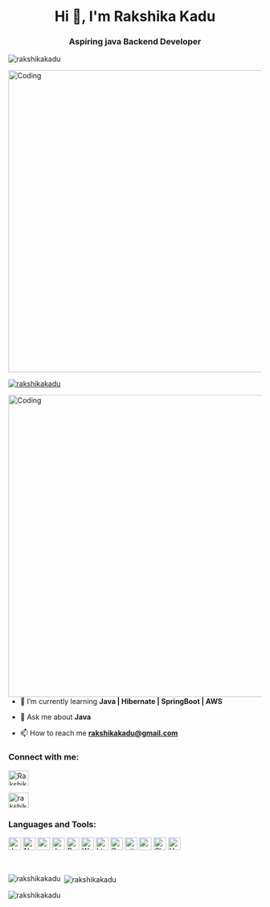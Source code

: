 <h1 align="center">Hi 👋, I'm Rakshika Kadu</h1>
<h3 align="center">Aspiring java Backend Developer</h3>
<p align="left"> <img src="https://komarev.com/ghpvc/?username=rakshikakadu&label=Profile%20views&color=0e75b6&style=flat" alt="rakshikakadu" /> </p>
<img src="https://1jpbifjq6sjdx.cdn.shift8web.ca/wp-content/uploads/2020/06/java-development-services.jpg" alt="Coding" width="600px" align="center" />



<p align="left"> <a href="https://github.com/ryo-ma/github-profile-trophy"><img src="https://github-profile-trophy.vercel.app/?username=rakshikakadu" alt="rakshikakadu" /></a> </p>

 <img src="https://mir-s3-cdn-cf.behance.net/project_modules/disp/601014116770475.6068beff4640a.gif" alt="Coding" width="600px" align="right"  />
 
- 🌱 I’m currently learning **Java | Hibernate | SpringBoot | AWS**

- 💬 Ask me about **Java**

- 📫 How to reach me **rakshikakadu@gmail.com**

<h3 align="left">Connect with me:</h3>
<p align="left">

<a href="https://linkedin.com/in/rakshika-kadu-a492b5235" target="blank"><img align="center" src="https://raw.githubusercontent.com/rahuldkjain/github-profile-readme-generator/master/src/images/icons/Social/linked-in-alt.svg" alt="Rakshika Kadu" height="30" width="40" /></a>

<a href="https://www.hackerrank.com/rakshikakadu" target="blank"><img align="center" src="https://raw.githubusercontent.com/rahuldkjain/github-profile-readme-generator/master/src/images/icons/Social/hackerrank.svg" alt="rakshikakadu" height="30" width="40" /></a>

</p>

<h3 align="left">Languages and Tools:</h3>
<p>
<img alt="Javascript" src="https://img.shields.io/badge/JavaScript-323330?style=for-the-badge&logo=javascript&logoColor=F7DF1E"  height="25px"/>

<img alt="Nodejs" src="https://img.shields.io/badge/Node.js-339933?style=for-the-badge&logo=nodedotjs&logoColor=white"  height="25px"/>
<img alt="npm" src="https://img.shields.io/badge/NPM-323330.svg?style=for-the-badge&logo=npm&logoColor=white" height="25px"/>


<img alt="Java" src="https://img.shields.io/badge/JAVA-F7B93E?style=for-the-badge&logo=java&logoColor=white" height="25px"/>
<img alt="Bootstrap" src="https://img.shields.io/badge/Bootstrap-563D7C?style=for-the-badge&logo=bootstrap&logoColor=white" height="25px"/>

<img alt="Web API FastAPI" src="https://img.shields.io/badge/fastapi-109989?style=for-the-badge&logo=FASTAPI&logoColor=white" height="25px"/>


<img alt="html5" src="https://img.shields.io/badge/HTML5-E34F26?style=for-the-badge&logo=html5&logoColor=white" height="25px"/>
<img alt="Css3" src="https://img.shields.io/badge/CSS3-1572B6?style=for-the-badge&logo=css3&logoColor=white" height="25px"/>
<img alt="git" src="https://img.shields.io/badge/-Git-F05032?style=flat-square&logo=git&logoColor=white" height="25px"/>

<img alt="postman" src="https://img.shields.io/badge/Postman-FF6C37?style=for-the-badge&logo=Postman&logoColor=white" height="25px"/>
<img alt="Sb" src="https://img.shields.io/badge/Spring Boot-339933?style=for-the-badge&logo=Springboot&logoColor=white" height="25px"/>
<img alt="Hybernate" src="https://img.shields.io/badge/Hybernate-323330?style=for-the-badge&logo=Hybernate&logoColor=F7DF1E"  height="25px"/>
</p>

<br/>

<p><img align="left" src="https://github-readme-stats.vercel.app/api/top-langs?username=rakshikakadu&show_icons=true&locale=en&layout=compact" alt="rakshikakadu" /></p>

<p>&nbsp;<img align="center" src="https://github-readme-stats.vercel.app/api?username=rakshikakadu&show_icons=true&locale=en" alt="rakshikakadu" /></p>

<p><img align="center" src="https://github-readme-streak-stats.herokuapp.com/?user=rakshikakadu&" alt="rakshikakadu" /></p>
